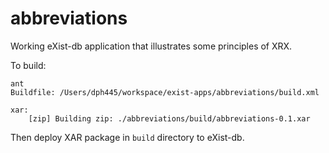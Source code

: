 # abbreviations

Working eXist-db application that illustrates some principles of XRX.

To build:

```
ant
Buildfile: /Users/dph445/workspace/exist-apps/abbreviations/build.xml

xar:
	[zip] Building zip: ./abbreviations/build/abbreviations-0.1.xar
```

Then deploy XAR package in `build` directory to eXist-db.